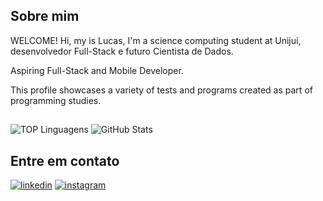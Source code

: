 ## Sobre mim
WELCOME!
Hi, my is Lucas, I'm a science computing student at Unijui, desenvolvedor Full-Stack e futuro Cientista de Dados.

Aspiring Full-Stack and Mobile Developer.

This profile showcases a variety of tests and programs created as part of programming studies.
##
![TOP Linguagens](https://github-readme-stats.vercel.app/api/top-langs/?username=LucasGNKlein&layout=compact&bg_color=000000&text_color=00ffff&title_color=00ffff&border_color=00ffff) ![GitHub Stats](https://github-readme-stats.vercel.app/api?username=LucasGNKlein&theme=transparent&bg_color=000&border_color=00ffff&show_icons=true&icon_color=00ffff&title_color=00ffff&text_color=00fFFF&hide_stars)

## Entre em contato

[![linkedin](https://img.shields.io/badge/linkedin-0A66C2?style=for-the-badge&logo=linkedin&logoColor=00ffff&bg_color=000000)](https://www.linkedin.com/lucas-klein-5b2090226/) [![instagram](https://img.shields.io/badge/twitter-1DA1F2?style=for-the-badge&logo=twitter&logoColor=white)](https://twitter.com/)
